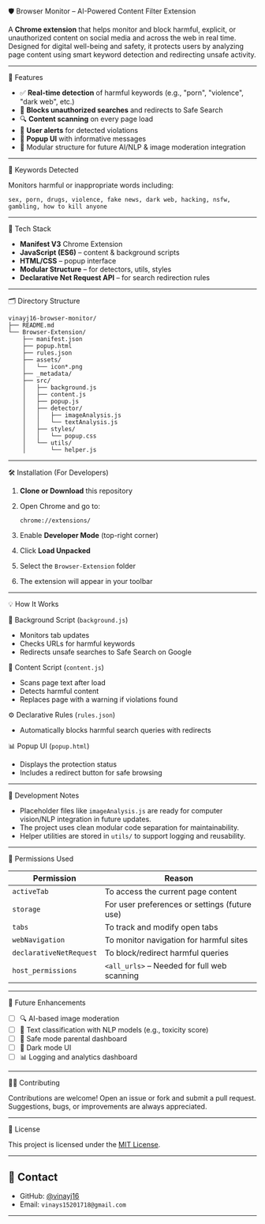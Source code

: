 🛡️ Browser Monitor – AI-Powered Content Filter Extension

A **Chrome extension** that helps monitor and block harmful, explicit, or unauthorized content on social media and across the web in real time. Designed for digital well-being and safety, it protects users by analyzing page content using smart keyword detection and redirecting unsafe activity.

---

 🚀 Features

* ✅ **Real-time detection** of harmful keywords (e.g., "porn", "violence", "dark web", etc.)
* 🚫 **Blocks unauthorized searches** and redirects to Safe Search
* 🔍 **Content scanning** on every page load
* 📣 **User alerts** for detected violations
* 📄 **Popup UI** with informative messages
* 🧠 Modular structure for future AI/NLP & image moderation integration

---

 🧠 Keywords Detected

Monitors harmful or inappropriate words including:

```
sex, porn, drugs, violence, fake news, dark web, hacking, nsfw, gambling, how to kill anyone
```

---

 🧩 Tech Stack

* **Manifest V3** Chrome Extension
* **JavaScript (ES6)** – content & background scripts
* **HTML/CSS** – popup interface
* **Modular Structure** – for detectors, utils, styles
* **Declarative Net Request API** – for search redirection rules

---

 🗂️ Directory Structure

```
vinayj16-browser-monitor/
├── README.md
└── Browser-Extension/
    ├── manifest.json
    ├── popup.html
    ├── rules.json
    ├── assets/
    │   └── icon*.png
    ├── _metadata/
    ├── src/
    │   ├── background.js
    │   ├── content.js
    │   ├── popup.js
    │   ├── detector/
    │   │   ├── imageAnalysis.js
    │   │   └── textAnalysis.js
    │   ├── styles/
    │   │   └── popup.css
    │   └── utils/
    │       └── helper.js
```

---

 🛠️ Installation (For Developers)

1. **Clone or Download** this repository
2. Open Chrome and go to:

   ```
   chrome://extensions/
   ```
3. Enable **Developer Mode** (top-right corner)
4. Click **Load Unpacked**
5. Select the `Browser-Extension` folder
6. The extension will appear in your toolbar

---

 💡 How It Works

 🔄 Background Script (`background.js`)

* Monitors tab updates
* Checks URLs for harmful keywords
* Redirects unsafe searches to Safe Search on Google

 🧠 Content Script (`content.js`)

* Scans page text after load
* Detects harmful content
* Replaces page with a warning if violations found

 ⚙️ Declarative Rules (`rules.json`)

* Automatically blocks harmful search queries with redirects

 📊 Popup UI (`popup.html`)

* Displays the protection status
* Includes a redirect button for safe browsing

---

 🧪 Development Notes

* Placeholder files like `imageAnalysis.js` are ready for computer vision/NLP integration in future updates.
* The project uses clean modular code separation for maintainability.
* Helper utilities are stored in `utils/` to support logging and reusability.

---

 📌 Permissions Used

| Permission              | Reason                                        |
| ----------------------- | --------------------------------------------- |
| `activeTab`             | To access the current page content            |
| `storage`               | For user preferences or settings (future use) |
| `tabs`                  | To track and modify open tabs                 |
| `webNavigation`         | To monitor navigation for harmful sites       |
| `declarativeNetRequest` | To block/redirect harmful queries             |
| `host_permissions`      | `<all_urls>` – Needed for full web scanning   |

---

 🧱 Future Enhancements

* [ ] 🔍 AI-based image moderation
* [ ] 🧠 Text classification with NLP models (e.g., toxicity score)
* [ ] 🧾 Safe mode parental dashboard
* [ ] 🌙 Dark mode UI
* [ ] 📊 Logging and analytics dashboard

---

 👨‍💻 Contributing

Contributions are welcome! Open an issue or fork and submit a pull request. Suggestions, bugs, or improvements are always appreciated.

---

 📄 License

This project is licensed under the [MIT License](LICENSE).

---

## 🙋 Contact

* GitHub: [@vinayj16](https://github.com/vinayj16)
* Email: `vinays15201718@gmail.com`

---
